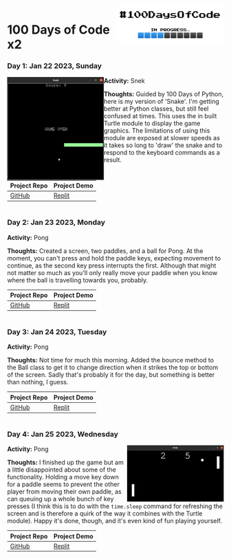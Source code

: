 <img src="https://github.com/ZanClifton/100-days-of-code/blob/main/images/100-days-code.png" width=250px align=right alt="100 Days of Code"/>

# 100 Days of Code x2

### Day 1: Jan 22 2023, Sunday

<img src="https://github.com/ZanClifton/intermediate-python-projects/blob/main/images/snek.png" width=225px align=left alt="Snake Game Over screen"/>

**Activity:** Snek

**Thoughts:** Guided by 100 Days of Python, here is my version of 'Snake'. I'm getting better at Python classes, but still feel confused at times. This uses the in built Turtle module to display the game graphics. The limitations of using this module are exposed at slower speeds as it takes so long to 'draw' the snake and to respond to the keyboard commands as a result.  

| Project Repo | Project Demo |
|:-------------|:-------------|
| [GitHub](https://github.com/ZanClifton/intermediate-python-projects/tree/main/02-snek) | [Replit](https://replit.com/@ZanClifton/snek?v=1) |

#

### Day 2: Jan 23 2023, Monday

**Activity:** Pong

**Thoughts:** Created a screen, two paddles, and a ball for Pong. At the moment, you can't press and hold the paddle keys, expecting movement to continue, as the second key press interrupts the first. Although that might not matter so much as you'll only really move your paddle when you know where the ball is travelling towards you, probably.

| Project Repo | Project Demo |
|:-------------|:-------------|
| [GitHub](https://github.com/ZanClifton/intermediate-python-projects/tree/main/03-pong) | [Replit](https://replit.com/@ZanClifton/pong?v=1) |

#

### Day 3: Jan 24 2023, Tuesday

**Activity:** Pong

**Thoughts:** Not time for much this morning. Added the bounce method to the Ball class to get it to change direction when it strikes the top or bottom of the screen. Sadly that's probably it for the day, but something is better than nothing, I guess.

| Project Repo | Project Demo |
|:-------------|:-------------|
| [GitHub](https://github.com/ZanClifton/intermediate-python-projects/tree/main/03-pong) | [Replit](https://replit.com/@ZanClifton/pong?v=1) |

#

### Day 4: Jan 25 2023, Wednesday

<img src="https://github.com/ZanClifton/intermediate-python-projects/blob/main/images/pong.png" width=225px align=right alt="Snake Game Over screen"/>

**Activity:** Pong

**Thoughts:** I finished up the game but am a little disappointed about some of the functionality. Holding a move key down for a paddle seems to prevent the other player from moving their own paddle, as can queuing up a whole bunch of key presses (I think this is to do with the `time.sleep` command for refreshing the screen and is therefore a quirk of the way it combines with the Turtle module). Happy it's done, though, and it's even kind of fun playing yourself. 

| Project Repo | Project Demo |
|:-------------|:-------------|
| [GitHub](https://github.com/ZanClifton/intermediate-python-projects/tree/main/03-pong) | [Replit](https://replit.com/@ZanClifton/pong?v=1) |

#
